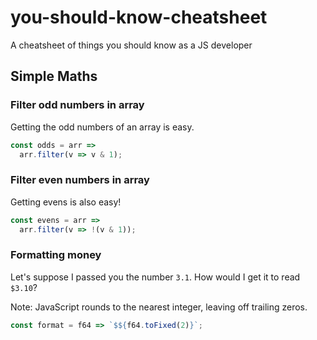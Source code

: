 # you-should-know-cheatsheet
A cheatsheet of things you should know as a JS developer

## Simple Maths

### Filter odd numbers in array

Getting the odd numbers of an array is easy.

```js
const odds = arr =>
  arr.filter(v => v & 1);
```

### Filter even numbers in array

Getting evens is also easy!

```js
const evens = arr =>
  arr.filter(v => !(v & 1));
```

### Formatting money

Let's suppose I passed you the number `3.1`. How would I get
it to read `$3.10`?

Note: JavaScript rounds to the nearest integer, leaving off
trailing zeros.

```js
const format = f64 => `$${f64.toFixed(2)}`;
```
